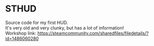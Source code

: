 # STHUD
Source code for my first HUD.  
It's very old and very clunky, but has a lot of information!  
Workshop link: https://steamcommunity.com/sharedfiles/filedetails/?id=1486060280  
